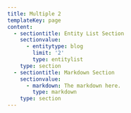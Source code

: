 ```yaml
---
title: Multiple 2
templateKey: page
content:
  - sectiontitle: Entity List Section
    sectionvalue:
      - entitytype: blog
        limit: '2'
        type: entitylist
    type: section
  - sectiontitle: Markdown Section
    sectionvalue:
      - markdown: The markdown here.
        type: markdown
    type: section
---
```


